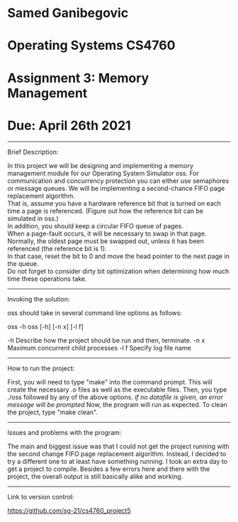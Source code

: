 # Samed Ganibegovic
# Operating Systems CS4760

# Assignment 3: Memory Management
# Due: April 26th 2021

--------------------------------------------------------------------------------------------------------

Brief Description: 

In  this  project  we  will  be  designing  and  implementing  a  memory  management  module  for  our  Operating  System Simulator oss. 
For communication and concurrency protection you can either use semaphores or message queues.
We will be implementing a second-chance FIFO page replacement algorithm.  
That is, assume you have a hardware reference bit that is turned on each time a page is referenced.  (Figure out how the reference bit can be simulated in oss.)  
In addition, you should keep a circular FIFO queue of pages.  
When a page-fault occurs, it will be necessary to swap in that page.  
Normally, the oldest page must be swapped out, unless it has been referenced (the reference bit is 1).  
In that case, reset the bit to 0 and move the head pointer to the next page in the queue.  
Do not forget to consider dirty bit optimization when determining how much time these operations take.

--------------------------------------------------------------------------------------------------------

Invoking the solution:

oss should take in several command line options as follows:

oss -h 
oss [-h] [-n x] [-l f] 

-h          Describe how the project should be run and then, terminate.
-n x        Maximum concurrent child processes
-l f        Specify log file name

--------------------------------------------------------------------------------------------------------

How to run the project: 

First, you will need to type "make" into the command prompt.
This will create the necessary .o files as well as the executable files.
Then, you type ./oss followed by any of the above options. *if no datafile is given, an error message will be prompted*
Now, the program will run as expected.
To clean the project, type "make clean".

--------------------------------------------------------------------------------------------------------

Issues and problems with the program:

The main and biggest issue was that I could not get the project running with the second change FIFO page replacement algorithm.
Instead, I decided to try a different one to at least have something running.
I took an extra day to get a project to compile. 
Besides a few errors here and there with the project, the overall output is still basically alike and working.

--------------------------------------------------------------------------------------------------------

Link to version control:

https://github.com/sg-21/cs4760_project5 
